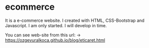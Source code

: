 # ecommerce

It is a e-commerce website. I created with HTML, CSS-Bootstrap and Javascript.
I am only started. I will develop in time.

You can see web-site from this url: -> https://ozgevuralkoca.github.io/blog/eticaret.html
